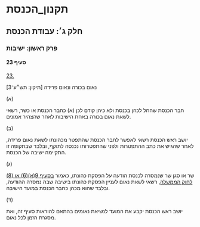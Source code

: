 # תקנון_הכנסת

## חלק ג׳: עבודת הכנסת

### פרק ראשון: ישיבות

#### סעיף 23

[23.](https://he.wikisource.org/wiki/תקנון_הכנסת#s_yp_23)

נאום בכורה ונאום פרידה [תיקון: תש״ע־3]

(א)

חבר הכנסת שהחל לכהן בכנסת ולא כיהן קודם לכן (א) כחבר הכנסת או כשר, רשאי לשאת נאום בכורה באחת הישיבות לאחר שהצהיר אמונים.

(ב)

יושב ראש
הכנסת רשאי לאפשר לחבר הכנסת שהתפטר מכהונתו לשאת נאום פרידה, לאחר שהגיש
את כתב ההתפטרות ולפני שהתפטרותו נכנסה לתוקף, ובלבד שבתקופה זו התקיימה
ישיבה של הכנסת.

(ג)

שר או סגן שר שנמסרה לכנסת הודעה על הפסקת כהונתו, כאמור [בסעיף 9(א)(6) או (8) לחוק הממשלה](https://he.wikisource.org/wiki/חוק_הממשלה#s_yp_9 "חוק הממשלה"), רשאי לשאת נאום לעניין הפסקת כהונתו בישיבה שבה נמסרה ההודעה, ובלבד שהוא מכהן כחבר הכנסת במועד הישיבה.

(ד)

יושב ראש הכנסת יקבע את המועד לנשיאת נאומים בהתאם להוראות סעיף זה, ואת מסגרת הזמן לכל נאום.